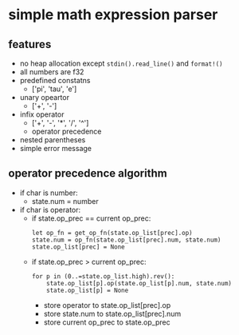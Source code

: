 # simple math expression parser

## features

- no heap allocation except `stdin().read_line()` and `format!()`
- all numbers are f32
- predefined constatns 
  - ['pi', 'tau', 'e']
- unary opeartor
  - ['+', '-']
- infix operator
  - ['+', '-', '*', '/', '^']
  - operator precedence
- nested parentheses
- simple error message

## operator precedence algorithm

- if char is number:
  - state.num = number
- if char is operator:
  - if state.op_prec == current op_prec:
    ```
    let op_fn = get_op_fn(state.op_list[prec].op)
    state.num = op_fn(state.op_list[prec].num, state.num)
    state.op_list[prec] = None
    ```
  - if state.op_prec > current op_prec:
    ```
    for p in (0..=state.op_list.high).rev():
        state.op_list[p].op(state.op_list[p].num, state.num)
        state.op_list[p] = None
    ```
    - store operator to state.op_list[prec].op
    - store state.num to state.op_list[prec].num
    - store current op_prec to state.op_prec
